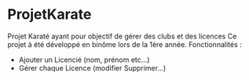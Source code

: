 # ProjetKarate
Projet Karaté ayant pour objectif de gérer des clubs et des licences 
Ce projet à été développé en binôme lors de la 1ère année.
Fonctionnalités :
- Ajouter un Licencié (nom, prénom etc...)
- Gérer chaque Licence (modifier Supprimer...)
